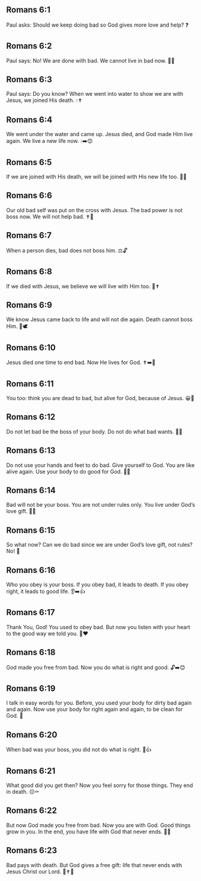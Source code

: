 ## Romans 6:1
Paul asks: Should we keep doing bad so God gives more love and help? ❓
## Romans 6:2
Paul says: No! We are done with bad. We cannot live in bad now. 🙅‍♂️
## Romans 6:3
Paul says: Do you know? When we went into water to show we are with Jesus, we joined His death. 💧✝️
## Romans 6:4
We went under the water and came up. Jesus died, and God made Him live again. We live a new life now. 💧➡️😊
## Romans 6:5
If we are joined with His death, we will be joined with His new life too. 🤝✨
## Romans 6:6
Our old bad self was put on the cross with Jesus. The bad power is not boss now. We will not help bad. ✝️🛑
## Romans 6:7
When a person dies, bad does not boss him. ⚖️🔓
## Romans 6:8
If we died with Jesus, we believe we will live with Him too. 🤍✝️
## Romans 6:9
We know Jesus came back to life and will not die again. Death cannot boss Him. 👑🕊️
## Romans 6:10
Jesus died one time to end bad. Now He lives for God. ✝️➡️🌟
## Romans 6:11
You too: think you are dead to bad, but alive for God, because of Jesus. 😀🙏
## Romans 6:12
Do not let bad be the boss of your body. Do not do what bad wants. 🚫💭
## Romans 6:13
Do not use your hands and feet to do bad. Give yourself to God. You are like alive again. Use your body to do good for God. 🙌👐
## Romans 6:14
Bad will not be your boss. You are not under rules only. You live under God’s love gift. 🎁💖
## Romans 6:15
So what now? Can we do bad since we are under God’s love gift, not rules? No! 🚫
## Romans 6:16
Who you obey is your boss. If you obey bad, it leads to death. If you obey right, it leads to good life. 👂➡️👍
## Romans 6:17
Thank You, God! You used to obey bad. But now you listen with your heart to the good way we told you. 🙏❤️
## Romans 6:18
God made you free from bad. Now you do what is right and good. 🔓➡️😊
## Romans 6:19
I talk in easy words for you. Before, you used your body for dirty bad again and again. Now use your body for right again and again, to be clean for God. 🧼
## Romans 6:20
When bad was your boss, you did not do what is right. 🚫👍
## Romans 6:21
What good did you get then? Now you feel sorry for those things. They end in death. 😔⚰️
## Romans 6:22
But now God made you free from bad. Now you are with God. Good things grow in you. In the end, you have life with God that never ends. 🌿🌈
## Romans 6:23
Bad pays with death. But God gives a free gift: life that never ends with Jesus Christ our Lord. 🎁✝️💖
